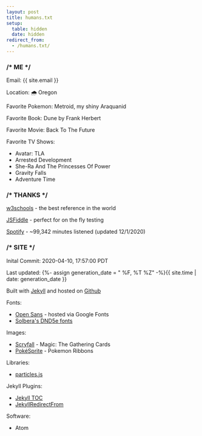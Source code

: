 ```yaml
---
layout: post
title: humans.txt
setup:
  table: hidden
  date: hidden
redirect_from:
  - /humans.txt/
---
```


### /* ME */

Email: {{ site.email }}

Location: 🌧 ️Oregon️

Favorite Pokemon: Metroid, my shiny Araquanid

Favorite Book: Dune by Frank Herbert

Favorite Movie: Back To The Future

Favorite TV Shows:
- Avatar: TLA
- Arrested Development
- She-Ra And The Princesses Of Power
- Gravity Falls
- Adventure Time

### /* THANKS */

[w3schools](https://www.w3schools.com/) - the best reference in the world

[JSFiddle](https://jsfiddle.net/) - perfect for on the fly testing

[Spotify](https://open.spotify.com/playlist/1u6D5NJ3MOzLeXZU3B6MU1?si=8ef03bee2c48407b) - ~99,342 minutes listened (updated 12/1/2020)

### /* SITE */

Inital Commit: 2020-04-10, 17:57:00 PDT

Last updated: {%- assign generation_date = " %F, %T %Z" -%}{{ site.time | date: generation_date }}

Built with [Jekyll](https://github.com/jekyll/jekyll) and hosted on [Github](https://github.com/)

Fonts:
- [Open Sans](https://fonts.google.com/specimen/Open+Sans) -  hosted via Google Fonts
- [Solbera's DND5e fonts](https://github.com/jonathonf/solbera-dnd-fonts)

Images:
- [Scryfall](https://scryfall.com/) - Magic: The Gathering Cards
- [PokéSprite](https://github.com/msikma/pokesprite) - Pokemon Ribbons

Libraries:
- [particles.js](https://github.com/VincentGarreau/particles.js/)

Jekyll Plugins:
- [Jekyll TOC](https://github.com/allejo/jekyll-toc)
- [JekyllRedirectFrom](https://github.com/jekyll/jekyll-redirect-from)

Software:
- Atom
